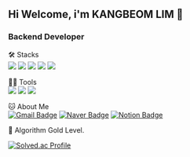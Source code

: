## Hi Welcome, i'm KANGBEOM LIM 👋
### Backend Developer

🛠️ Stacks  
<img src="https://img.shields.io/badge/Java-007396?style=flat-square&logo=java&logoColor=white"> 
<img src="https://img.shields.io/badge/Python-3776AB?style=flat-square&logo=python&logoColor=white">
<img src="https://img.shields.io/badge/Spring Boot-6DB33F?style=flat-square&logo=Spring Boot&logoColor=white">
<img src="https://img.shields.io/badge/Flask-3776AB?style=flat-square&logo=Flask&logoColor=white">
<img src="https://img.shields.io/badge/MySQL-4479A1?style=flat-square&logo=mysql&logoColor=white">

💪🏼 Tools  
<img src="https://img.shields.io/badge/Visual Studio Code-007ACC?style=flat-square&logo=Visual Studio Code&logoColor=white">
<img src="https://img.shields.io/badge/intellijidea-7239B3?style=flat-square&logo=intellijidea&logoColor=white">
<img src="https://img.shields.io/badge/github-181717?style=flat-square&logo=github&logoColor=white">

🐱 About Me  
[![Gmail Badge](https://img.shields.io/badge/Gmail-d14836?style=flat-square&logo=Gmail&logoColor=white&link=mailto:a92716335@gmail.com)](mailto:a92716335@gmail.com)
[![Naver Badge](https://img.shields.io/badge/Naver-03C75A?style=flat-square&logo=Naver&logoColor=white&link=mailto:jkl6147@naver.com)](mailto:jkl6147@naver.com)
[![Notion Badge](https://img.shields.io/badge/Notion-1877f2?logo=Notion&logoColor=white&link=https://www.notion.so/5f139e0424034d219fdaf80a644c28bf?pvs=4)](https://www.notion.so/5f139e0424034d219fdaf80a644c28bf?pvs=4)

🏅 Algorithm Gold Level.  

[![Solved.ac Profile](http://mazassumnida.wtf/api/v2/generate_badge?boj=jkl6147)](https://solved.ac/jkl6147/)



<!--
**Kangboom/Kangboom** is a ✨ _special_ ✨ repository because its `README.md` (this file) appears on your GitHub profile.

Here are some ideas to get you started:

- 🔭 I’m currently working on ...
- 🌱 I’m currently learning ...
- 👯 I’m looking to collaborate on ...
- 🤔 I’m looking for help with ...
- 💬 Ask me about ...
- 📫 How to reach me: ...
- 😄 Pronouns: ...
- ⚡ Fun fact: ...
-->

